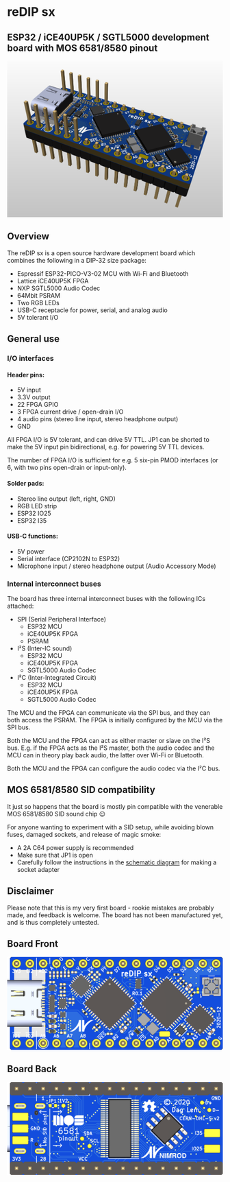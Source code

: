 # reDIP sx

## ESP32 / iCE40UP5K / SGTL5000 development board with MOS 6581/8580 pinout
![Board](documentation/reDIP-sx-board.png)

## Overview
The reDIP sx is a open source hardware development board which combines the following in a DIP-32 size package:

* Espressif ESP32-PICO-V3-02 MCU with Wi-Fi and Bluetooth
* Lattice iCE40UP5K FPGA
* NXP SGTL5000 Audio Codec
* 64Mbit PSRAM
* Two RGB LEDs
* USB-C receptacle for power, serial, and analog audio
* 5V tolerant I/O

## General use

### I/O interfaces

#### Header pins:

* 5V input
* 3.3V output
* 22 FPGA GPIO
* 3 FPGA current drive / open-drain I/O
* 4 audio pins (stereo line input, stereo headphone output)
* GND

All FPGA I/O is 5V tolerant, and can drive 5V TTL. JP1 can be shorted to make the 5V input pin bidirectional, e.g. for powering 5V TTL devices.

The number of FPGA I/O is sufficient for e.g. 5 six-pin PMOD interfaces (or 6, with two pins open-drain or input-only).

#### Solder pads:

* Stereo line output (left, right, GND)
* RGB LED strip
* ESP32 IO25
* ESP32 I35

#### USB-C functions:

* 5V power
* Serial interface (CP2102N to ESP32)
* Microphone input / stereo headphone output (Audio Accessory Mode)

### Internal interconnect buses

The board has three internal interconnect buses with the following ICs attached:

* SPI (Serial Peripheral Interface)
  * ESP32 MCU
  * iCE40UP5K FPGA
  * PSRAM
* I²S (Inter-IC sound)
  * ESP32 MCU
  * iCE40UP5K FPGA
  * SGTL5000 Audio Codec
* I²C (Inter-Integrated Circuit)
  * ESP32 MCU
  * iCE40UP5K FPGA
  * SGTL5000 Audio Codec

The MCU and the FPGA can communicate via the SPI bus, and they can both access the PSRAM. The FPGA is initially configured by the MCU via the SPI bus.

Both the MCU and the FPGA can act as either master or slave on the I²S bus. E.g. if the FPGA acts as the I²S master, both the audio codec and the MCU can in theory play back audio, the latter over Wi-Fi or Bluetooth.

Both the MCU and the FPGA can configure the audio codec via the I²C bus.

## MOS 6581/8580 SID compatibility

It just so happens that the board is mostly pin compatible with the venerable MOS 6581/8580 SID sound chip :wink:

For anyone wanting to experiment with a SID setup, while avoiding blown fuses, damaged sockets, and release of magic smoke:

* A 2A C64 power supply is recommended
* Make sure that JP1 is open
* Carefully follow the instructions in the [schematic diagram](documentation/reDIP-sx-sch.pdf) for making a socket adapter

## Disclaimer

Please note that this is my very first board - rookie mistakes are probably made, and feedback is welcome. The board has not been manufactured yet, and is thus completely untested.

## Board Front
![Board Front](documentation/reDIP-sx-board-front.png)

## Board Back
![Board Back](documentation/reDIP-sx-board-back.png)
